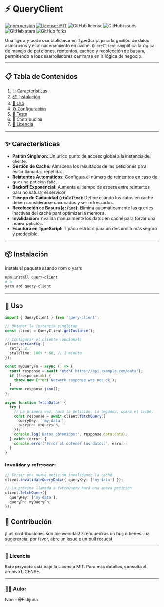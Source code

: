 # ⚡️ QueryClient

[![npm version](https://img.shields.io/npm/v/client-query.svg)](https://www.npmjs.com/package/client-query)
[![License: MIT](https://img.shields.io/badge/License-MIT-yellow.svg)](LICENSE)
![GitHub license](https://img.shields.io/badge/license-MIT-blue.svg)
![GitHub issues](https://img.shields.io/github/issues/ElJijuna/client-query.svg)
![GitHub stars](https://img.shields.io/github/stars/ElJijuna/client-query.svg)
![GitHub forks](https://img.shields.io/github/forks/ElJijuna/client-query.svg)

Una ligera y poderosa biblioteca en TypeScript para la gestión de datos asíncronos y el almacenamiento en caché. `QueryClient` simplifica la lógica de manejo de peticiones, reintentos, cacheo y recolección de basura, permitiendo a los desarrolladores centrarse en la lógica de negocio.

---

## 📋 Tabla de Contenidos

1.  [✨ Características](#-características)
2.  [📦 Instalación](#-instalación)
3.  [🚀 Uso](#-uso)
4.  [⚙️ Configuración](#-configuración)
5.  [🧪 Tests](#-tests)
6.  [🤝 Contribución](#-contribución)
7.  [📜 Licencia](#-licencia)

---

## ✨ Características

*   **Patrón Singleton:** Un único punto de acceso global a la instancia del cliente.
*   **Gestión de Caché:** Almacena los resultados de las peticiones para evitar llamadas repetidas.
*   **Reintentos Automáticos:** Configura el número de reintentos en caso de que una petición falle.
*   **Backoff Exponencial:** Aumenta el tiempo de espera entre reintentos para no saturar el servidor.
*   **Tiempo de Caducidad (`staleTime`):** Define cuándo los datos en caché deben considerarse caducados y ser refrescados.
*   **Recolección de Basura (`gcTime`):** Elimina automáticamente las queries inactivas del caché para optimizar la memoria.
*   **Invalidación:** Invalida manualmente los datos en caché para forzar una nueva petición.
*   **Escritura en TypeScript:** Tipado estricto para un desarrollo más seguro y predecible.

---

## 📦 Instalación

Instala el paquete usando npm o yarn:

```bash
npm install query-client
# o
yarn add query-client
```

---

## 🚀 Uso

```typescript
import { QueryClient } from 'query-client';

// Obtener la instancia singleton
const client = QueryClient.getInstance();

// Configurar el cliente (opcional)
client.setConfig({
  retry: 2,
  staleTime: 1000 * 60, // 1 minuto
});

const myQueryFn = async () => {
  const response = await fetch('https://api.example.com/data');
  if (!response.ok) {
    throw new Error('Network response was not ok');
  }
  return response.json();
};

async function fetchData() {
  try {
    // La primera vez, hará la petición. La segunda, usará el caché.
    const response = await client.fetchQuery({
      queryKey: ['my-data'],
      queryFn: myQueryFn,
    });
    console.log('Datos obtenidos:', response.data.data);
  } catch (error) {
    console.error('Error al obtener los datos:', error);
  }
}
```

### Invalidar y refrescar:

```typescript
// Forzar una nueva petición invalidando la caché
client.invalidateQueryData({ queryKey: ['my-data'] });

// La próxima llamada a fetchQuery hará una nueva petición
client.fetchQuery({
  queryKey: ['my-data'],
  queryFn: myQueryFn,
});

```

## 🤝 Contribución
¡Las contribuciones son bienvenidas! Si encuentras un bug o tienes una sugerencia, por favor, abre un issue o un pull request.

---

### 📜 Licencia
Este proyecto está bajo la Licencia MIT. Para más detalles, consulta el archivo LICENSE.

---
### 👨‍💻 Autor
Ivan - @ElJijuna